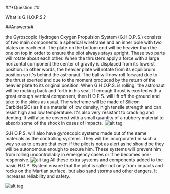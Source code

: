 ##*Question:##

What is G.H.O.P.S.?

##Answer:##

the Gyroscopic Hydrogen Oxygen Propulsion System (G.H.O.P.S.) consists of two main components: a spherical wireframe and an inner pole with two plates on each end. The plate on the bottom end will be heavier than the one on top in order to ensure the pilot always stays upright. These two parts will rotate about each other. When the thrusters apply a force with a large horizontal component the center of gravity is displaced from its lowerst position. In other words, the heavier plate will rotate from its equilibruim position so it's behind the astronaut. The ball will now roll forward due to the thrust exerted and due to the moment produced by the return of the heavier plate to its original position. When G.H.O.P.S. is rolling, the astronaut will be rocking back and forth in his seat. If enough thrust is exerted with a great enough vertical component, then H.O.P.S. will lift off the ground and take to the skies as usual. The wireframe will be made of Silicon Carbide(SiC) as it's a material of low density, high tensile strength and can resist high and low temperature. It's also very resistant to cracking and denting. It will also be covered with a small quantity of a rubbery material to absorb some of the shock in cases of impacts. 
![alt tag](http://i.imgur.com/wsYQDsu.jpg)


G.H.O.P.S. will also have gyroscopic systems made out of the same materials as the controlling systems. They will be incorporated in such a way so as to ensure that even if the pilot is not as alert as he should be they will be autonomous enough to secure him. These systems will prevent him from rolling uncontrollably in emergency cases or if he becomes non-responsive.
![alt tag](http://i.imgur.com/IG2RARJ.jpg)
All these extra systems and components added to the basic H.O.P. System ensure that the pilot is safer not only from impacts and rocks on the Martian surface, but also sand storms and other dangers. It increases reliability and safety.

![alt tag](http://i.imgur.com/Plf4lK9.jpg)
